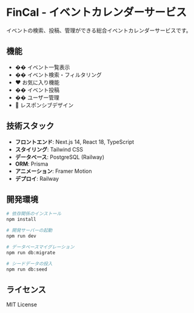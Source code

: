 # FinCal - イベントカレンダーサービス

イベントの検索、投稿、管理ができる総合イベントカレンダーサービスです。

## 機能

- �� イベント一覧表示
- �� イベント検索・フィルタリング
- ❤️ お気に入り機能
- �� イベント投稿
- �� ユーザー管理
- 📱 レスポンシブデザイン

## 技術スタック

- **フロントエンド**: Next.js 14, React 18, TypeScript
- **スタイリング**: Tailwind CSS
- **データベース**: PostgreSQL (Railway)
- **ORM**: Prisma
- **アニメーション**: Framer Motion
- **デプロイ**: Railway

## 開発環境

```bash
# 依存関係のインストール
npm install

# 開発サーバーの起動
npm run dev

# データベースマイグレーション
npm run db:migrate

# シードデータの投入
npm run db:seed
```

## ライセンス

MIT License
